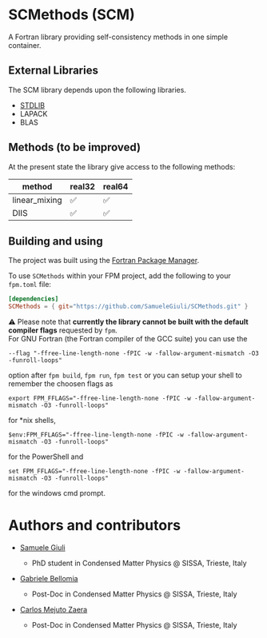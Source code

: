 # SCMethods (SCM)

A Fortran library providing self-consistency methods in one simple container.

## External Libraries
The SCM library depends upon the following libraries.
- [STDLIB](https://github.com/fortran-lang/stdlib)
- LAPACK
- BLAS
	
## Methods (to be improved)

At the present state the library give access to the following methods:

| method         | real32|real64|
|--------|-------|-------|
| linear_mixing  |   ✅  | ✅    | 
| DIIS           |   ✅  | ✅    |
	
## Building and using

The project was built using the [Fortran Package Manager](https://github.com/fortran-lang/fpm).

To use `SCMethods` within your FPM project, add the following to your `fpm.toml` file:
```toml
[dependencies]
SCMethods = { git="https://github.com/SamueleGiuli/SCMethods.git" }
```

⚠️ Please note that **currently the library cannot be built with the default compiler flags** requested by `fpm`.    
For GNU Fortran (the Fortran compiler of the GCC suite) you can use the 
 ```
 --flag "-ffree-line-length-none -fPIC -w -fallow-argument-mismatch -O3 -funroll-loops"
 ```
 option after `fpm build`, `fpm run`, `fpm test` or you can setup your shell to remember the choosen flags as
 ```
 export FPM_FFLAGS="-ffree-line-length-none -fPIC -w -fallow-argument-mismatch -O3 -funroll-loops"
 ```
 for \*nix shells,
 ```
 $env:FPM_FFLAGS="-ffree-line-length-none -fPIC -w -fallow-argument-mismatch -O3 -funroll-loops"
 ``` 
 for the PowerShell and
 ```
 set FPM_FFLAGS="-ffree-line-length-none -fPIC -w -fallow-argument-mismatch -O3 -funroll-loops"
 ```
 for the windows cmd prompt.

Authors and contributors  
========================

+   [Samuele Giuli](https://github.com/SamueleGiuli)  
    +   PhD student in Condensed Matter Physics @ SISSA, Trieste, Italy


+   [Gabriele Bellomia](https://github.com/beddalumia)  
    +   Post-Doc in Condensed Matter Physics @ SISSA, Trieste, Italy


+   [Carlos Mejuto Zaera](https://github.com/CarlosMejZ)  
    +   Post-Doc in Condensed Matter Physics @ SISSA, Trieste, Italy

	
